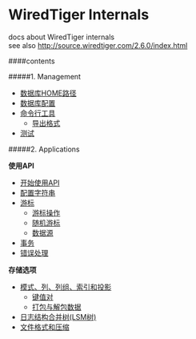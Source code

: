 WiredTiger Internals
===================
docs about WiredTiger internals  
see also <http://source.wiredtiger.com/2.6.0/index.html>

####contents

#####1. Management

- [数据库HOME路径](101_home_directory.md)
- [数据库配置](102_configuration.md)
- [命令行工具](103_command_line_utility.md)
    - [导出格式](104_dump_formats.md)
- [测试](105_testing.md)

#####2. Applications

**使用API**

- [开始使用API](201_getting_started.md)
- [配置字符串](202_configuration_strings.md)
- [游标](203_cursors.md)
    - [游标操作](204_cursor_operations.md)
    - [随机游标](205_cursor_random.md)
    - [数据源](206_data_sources.md)
- [事务](207_transactions.md)
- [错误处理](208_error_handling.md)

**存储选项**

- [模式、列、列组、索引和投影](301_schema_columns_columngroups_indices_projections.md)
    - [键值对](302_key_value_pairs.md)
    - [打包与解包数据](303_packing_and_unpacking_data.md)
- [日志结构合并树(LSM树)](304_log_structured_merge_trees.md)
- [文件格式和压缩](305_file_formats_and_compression.md)

